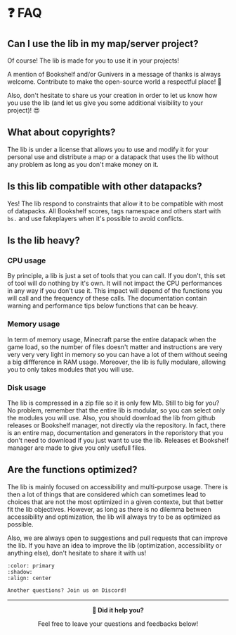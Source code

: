 # ❓ FAQ

## Can I use the lib in my map/server project?

Of course! The lib is made for you to use it in your projects!

A mention of Bookshelf and/or Gunivers in a message of thanks is always welcome. Contribute to make the open-source world a respectful place! 🤗

Also, don't hesitate to share us your creation in order to let us know how you use the lib (and let us give you some additional visibility to your project)! 😍

## What about copyrights?

The lib is under a license that allows you to use and modify it for your personal use and distribute a map or a datapack that uses the lib without any problem as long as you don't make money on it.

## Is this lib compatible with other datapacks?

Yes! The lib respond to constraints that allow it to be compatible with most of datapacks. All Bookshelf scores, tags namespace and others start with `bs.` and use fakeplayers when it's possible to avoid conflicts.

## Is the lib heavy?

### CPU usage

By principle, a lib is just a set of tools that you can call. If you don't, this set of tool will do nothing by it's own. It will not impact the CPU performances in any way if you don't use it. This impact will depend of the functions you will call and the frequency of these calls. The documentation contain warning and performance tips below functions that can be heavy.

### Memory usage

In term of memory usage, Minecraft parse the entire datapack when the game load, so the number of files doesn't matter and instructions are very very very very light in memory so you can have a lot of them without seeing a big diffference in RAM usage. Moreover, the lib is fully modulare, allowing you to only takes modules that you will use.

### Disk usage

The lib is compressed in a zip file so it is only few Mb. Still to big for you? No problem, remember that the entire lib is modular, so you can select only the modules you will use. Also, you should download the lib from github releases or Bookshelf manager, not directly via the repository. In fact,  there is an entire map, documentation and generators in the reporistory that you don't need to download if you just want to use the lib. Releases et Bookshelf manager are made to give you only usefull files.

## Are the functions optimized?

The lib is mainly focused on accessibility and multi-purpose usage. There is then a lot of things that are considered which can sometimes lead to choices that are not the most optimized in a given contexte, but that better fit the lib objectives. However, as long as there is no dilemma between accessibility and optimization, the lib will always try to be as optimized as possible.

Also, we are always open to suggestions and pull requests that can improve the lib. If you have an idea to improve the lib (optimization, accessibility or anything else), don't hesitate to share it with us!


```{button-link} https://discord.gg/E8qq6tN
:color: primary
:shadow:
:align: center

Another questions? Join us on Discord!
```

---

<div align=center>

**💬 Did it help you?**

Feel free to leave your questions and feedbacks below!

</div>

<script src="https://giscus.app/client.js"
        data-repo="Gunivers/Glibs"
        data-repo-id="R_kgDOHQjqYg"
        data-category="Documentation"
        data-category-id="DIC_kwDOHQjqYs4CUQpy"
        data-mapping="title"
        data-strict="0"
        data-reactions-enabled="1"
        data-emit-metadata="0"
        data-input-position="bottom"
        data-theme="light"
        data-lang="fr"
        data-loading="lazy"
        crossorigin="anonymous"
        async>
</script>